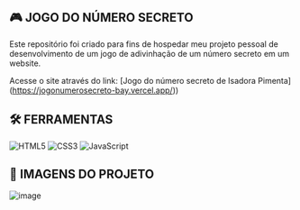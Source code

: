 ## 🎮 JOGO DO NÚMERO SECRETO

Este repositório foi criado para fins de hospedar meu projeto pessoal de desenvolvimento de um jogo de adivinhação de um número secreto em um website.

Acesse o site através do link: [Jogo do número secreto de Isadora Pimenta] (https://jogonumerosecreto-bay.vercel.app/))

## 🛠️ FERRAMENTAS

![HTML5](https://img.shields.io/badge/HTML5-000?style=for-the-badge&logo=html5)
![CSS3](https://img.shields.io/badge/CSS3-000?style=for-the-badge&logo=css3&logoColor=264CE4)
![JavaScript](https://img.shields.io/badge/JavaScript-000?style=for-the-badge&logo=javascript)

## 📸 IMAGENS DO PROJETO

![image](https://github.com/isadoralai/jogo-do-numero-secreto/assets/143052370/923f2c6b-6d98-4054-886d-263511765a79)
